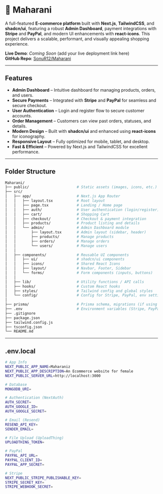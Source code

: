 # 👑 Maharani

A full-featured **E-commerce platform** built with **Next.js**, **TailwindCSS**, and **shadcn/ui**, featuring a robust **Admin Dashboard**, payment integrations with **Stripe** and **PayPal**, and modern UI enhancements with **react-icons**. This project delivers a scalable, performant, and visually appealing shopping experience.

**Live Demo**: *Coming Soon* (add your live deployment link here)  
**GitHub Repo**: [SonuR12/Maharani](https://github.com/SonuR12/Maharani)

---

##  Features

-  **Admin Dashboard** – Intuitive dashboard for managing products, orders, and users.
-  **Secure Payments** – Integrated with **Stripe** and **PayPal** for seamless and secure checkout.
-  **User Authentication** – Login and register flow to secure customer accounts.
-  **Order Management** – Customers can view past orders, statuses, and details.
-  **Modern Design** – Built with **shadcn/ui** and enhanced using **react-icons** for iconography.
-  **Responsive Layout** – Fully optimized for mobile, tablet, and desktop.
-  **Fast & Efficient** – Powered by Next.js and TailwindCSS for excellent performance.

---

##  Folder Structure

```bash
Maharani/
├── public/                      # Static assets (images, icons, etc.)
├── src/
│   ├── app/                     # Next.js App Router
│   │   ├── layout.tsx           # Root layout
│   │   ├── page.tsx             # Landing / Home page
│   │   ├── auth/                # User authentication (login/register)
│   │   ├── cart/                # Shopping Cart
│   │   ├── checkout/            # Checkout & payment integration
│   │   ├── products/            # Product listing and details
│   │   └── admin/               # Admin Dashboard module
│   │       ├── layout.tsx       # Admin layout (sidebar, header)
│   │       ├── products/        # Manage products
│   │       ├── orders/          # Manage orders
│   │       └── users/           # Manage users
│   │
│   ├── components/              # Reusable UI components
│   │   ├── ui/                  # shadcn/ui components
│   │   ├── icons/               # Shared React Icons
│   │   ├── layout/              # Navbar, Footer, Sidebar
│   │   └── forms/               # Form components (inputs, buttons)
│   │
│   ├── lib/                     # Utility functions / API calls
│   ├── hooks/                   # Custom React hooks
│   ├── styles/                  # Tailwind config and global styles
│   └── config/                  # Config for Stripe, PayPal, env settings
│
├── prisma/                      # Prisma schema, migrations (if using Prisma)
├── .env                         # Environment variables (Stripe, PayPal, DB)
├── .gitignore
├── package.json
├── tailwind.config.js
├── tsconfig.json
└── README.md

```
---

##  .env.local

```bash
# App Info
NEXT_PUBLIC_APP_NAME=Maharaniz
NEXT_PUBLIC_APP_DESCRIPTION=An Ecommerce website for female
NEXT_PUBLIC_SERVER_URL=http://localhost:3000

# Database
MONGODB_URI=

# Authentication (NextAuth)
AUTH_SECRET=
AUTH_GOOGLE_ID=
AUTH_GOOGLE_SECRET=

# Email (Resend)
RESEND_API_KEY=
SENDER_EMAIL=

# File Upload (UploadThing)
UPLOADTHING_TOKEN=

# PayPal
PAYPAL_API_URL=
PAYPAL_CLIENT_ID=
PAYPAL_APP_SECRET=

# Stripe
NEXT_PUBLIC_STRIPE_PUBLISHABLE_KEY=
STRIPE_SECRET_KEY=
STRIPE_WEBHOOK_SECRET=

```

